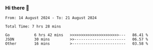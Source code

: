 ### Hi there 👋

<!--
**zhumeme/zhumeme** is a ✨ _special_ ✨ repository because its `README.md` (this file) appears on your GitHub profile.

Here are some ideas to get you started:

- 🔭 I’m currently working on ...
- 🌱 I’m currently learning ...
- 👯 I’m looking to collaborate on ...
- 🤔 I’m looking for help with ...
- 💬 Ask me about ...
- 📫 How to reach me: ...
- 😄 Pronouns: ...
- ⚡ Fun fact: ...
-->

<!--START_SECTION:waka-->

```all_time
From: 14 August 2024 - To: 21 August 2024

Total Time: 7 hrs 28 mins

Go           6 hrs 42 mins   >>>>>>>>>>>>>>>>>>>>>>---   86.41 %
JSON         30 mins         >>-----------------------   06.57 %
Other        16 mins         >------------------------   03.58 %
```

<!--END_SECTION:waka-->
